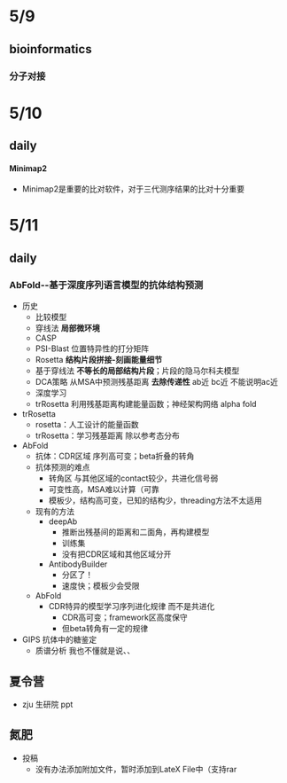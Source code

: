 # 5/9
## bioinformatics
### 分子对接

# 5/10
## daily
#### Minimap2
+ Minimap2是重要的比对软件，对于三代测序结果的比对十分重要


# 5/11
## daily
### AbFold--基于深度序列语言模型的抗体结构预测
+ 历史
  + 比较模型
  + 穿线法 **局部微环境**
  + CASP
  + PSI-Blast 位置特异性的打分矩阵
  +  Rosetta  **结构片段拼接-刻画能量细节**
  +   基于穿线法 **不等长的局部结构片段**；片段的隐马尔科夫模型
  +   DCA策略 从MSA中预测残基距离 **去除传递性** ab近 bc近 不能说明ac近
  + 深度学习
  + trRosetta 利用残基距离构建能量函数；神经架构网络 alpha fold
+ trRosetta
  + rosetta：人工设计的能量函数
  + trRosetta：学习残基距离 除以参考态分布
+ AbFold
  + 抗体：CDR区域 序列高可变；beta折叠的转角
  + 抗体预测的难点
    + 转角区 与其他区域的contact较少，共进化信号弱
    + 可变性高，MSA难以计算（可靠
    + 模板少，结构高可变，已知的结构少，threading方法不太适用
  + 现有的方法
    + deepAb
      + 推断出残基间的距离和二面角，再构建模型
      + 训练集
      + 没有把CDR区域和其他区域分开
    + AntibodyBuilder
      + 分区了！
      + 速度快；模板少会受限
  + AbFold
    + CDR特异的模型学习序列进化规律 而不是共进化
      + CDR高可变；framework区高度保守
      + 但beta转角有一定的规律 
+ GIPS 抗体中的糖鉴定
  + 质谱分析 我也不懂就是说、、



## 夏令营
+ zju 生研院 ppt
## 氮肥
+ 投稿
  + 没有办法添加附加文件，暂时添加到LateX File中（支持rar